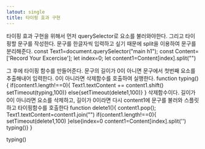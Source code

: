 ```yaml
---
latout: single
title: 타이핑 효과 구현
---
```


타이핑 효과 구현을 위해서 먼저 querySelector로 요소를 불러와야한다.
그리고 타이핑할 문구를 작성한다. 문구를 한글자씩 입력하고 싶기 때문에 split을 이용하여 문구를 분리해준다.
const Text1=document.querySelector("main h1");
const Content=['Record Your Excercise'];
let index=0;
let content1=Content[index].split("")

그 후에 타이핑 함수를 만들어준다.
문구의 길이가 0이 아니면 문구에서 첫번째 요소를 추출해내어 입력한다.
0이 아니라면 삭제함수를 호출하여 실행한다.
function typing(){
    if(content1.length!==0){
        Text1.textContent += content1.shift()
        setTimeout(typing,100)}
    else{setTimeout(delete1,100)}
    }
삭제함수이다. 길이가 0이 아니라면 요소를 삭제하고,
길이가 0이라면 다시 content1에 문구를 불러와 스플릿하고 타이핑함수를 호출한다
function delete1(){
    content1.pop();
    Text1.textContent=content1.join("")
    if(content1.length!==0){
        setTimeout(delete1,100)
    }else{index=0
        content1=Content[index].split('')
        typing()}
    }
        
typing()
